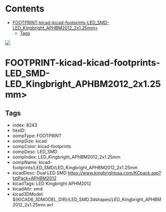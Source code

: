 



Contents
========

* [FOOTPRINT-kicad-kicad-footprints-LED_SMD-LED_Kingbright_APHBM2012_2x1.25mm>](#footprint-kicad-kicad-footprints-led_smd-led_kingbright_aphbm2012_2x125mm)
	* [Tags](#tags)
  
![][im]
# FOOTPRINT-kicad-kicad-footprints-LED_SMD-LED_Kingbright_APHBM2012_2x1.25mm>

## Tags

- index: 8243
- hexID: 
- oompType: FOOTPRINT
- oompSize: kicad
- oompColor: kicad-footprints
- oompDesc: LED_SMD
- oompIndex: LED_Kingbright_APHBM2012_2x1.25mm
- oompName: kicad-footprints/LED_SMD/LED_Kingbright_APHBM2012_2x1.25mm
- kicadDesc: Dual LED SMD https://www.kingbrightusa.com/KCpack.asp?txtPack=APHBM2012
- kicadTags: LED Kingbright APHM2012
- kicadAttr: smd
- kicad3DModel: ${KICAD6_3DMODEL_DIR}/LED_SMD.3dshapes/LED_Kingbright_APHBM2012_2x1.25mm.wrl



[im]: image.png
